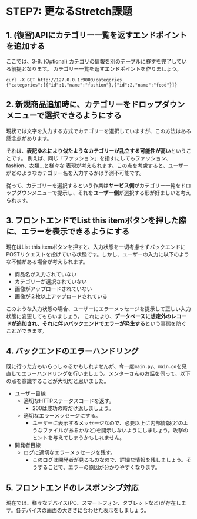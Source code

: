 # STEP7: 更なるStretch課題

## 1. (復習)APIにカテゴリー一覧を返すエンドポイントを追加する
ここでは、[3-8. (Optional) カテゴリの情報を別のテーブルに移す](https://github.com/mercari-build/mercari-build-training-2022/blob/main/document/step3.ja.md)を完了している前提となります。
カテゴリー一覧を返すエンドポイントを作りましょう。

```
curl -X GET http://127.0.0.1:9000/categories
{"categories":[{"id":1,"name":"fashion"},{"id":2,"name":"food"}]}
```
## 2. 新規商品追加時に、カテゴリーをドロップダウンメニューで選択できるようにする
現状では文字を入力する方式でカテゴリーを選択していますが、この方法はある懸念点があります。

それは、**表記ゆれにより似たようなカテゴリーが乱立する可能性が高い**ということです。
例えば、同じ「ファッション」を指すにしてもファッション、fashion、衣類...と様々な
表現が考えられます。この点を考慮すると、ユーザーがどのようなカテゴリー名を入力するかは予測不可能です。

従って、カテゴリーを選択するという作業は**サービス側**がカテゴリー一覧をドロップダウンメニューで提示し、それを**ユーザー側**が選択する形が好ましいと考えられます。

## 3. フロントエンドでList this itemボタンを押した際に、エラーを表示できるようにする
現在はList this itemボタンを押すと、入力状態を一切考慮せずバックエンドにPOSTリクエストを投げている状態です。しかし、ユーザーの入力に以下のような不備がある場合が考えられます。

- 商品名が入力されていない
- カテゴリーが選択されていない
- 画像がアップロードされていない
- 画像が２枚以上アップロードされている

このような入力状態の場合、ユーザーにエラーメッセージを提示して正しい入力状態に変更してもらいましょう。
これにより、**データベースに想定外のレコードが追加され、それに伴いバックエンドでエラーが発生する**という事態を防ぐことができます。

## 4. バックエンドのエラーハンドリング
既に行った方もいらっしゃるかもしれませんが、今一度`main.py`、`main.go`を見直してエラーハンドリングを行いましょう。メンターさんのお話を伺って、以下の点を意識することが大切だと思いました。

- ユーザー目線
    - 適切なHTTPステータスコードを返す。
        - 200は成功の時だけ返しましょう。
    - 適切なエラーメッセージにする。
        - ユーザーに表示するメッセージなので、必要以上に内部情報(どのようなファイルがあるかなど)を開示しないようにしましょう。攻撃のヒントを与えてしまうかもしれません。
- 開発者目線
    - ログに適切なエラーメッセージを残す。
        - このログは開発者が見るものなので、詳細な情報を残しましょう。そうすることで、エラーの原因が分かりやすくなります。

## 5. フロントエンドのレスポンシブ対応
現在では、様々なデバイス(PC、スマートフォン、タブレットなど)が存在します。各デバイスの画面の大きさに合わせた表示をしましょう。
